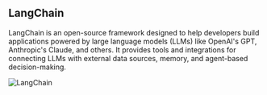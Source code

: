 ## LangChain

LangChain is an open-source framework designed to help developers build applications powered by large language models (LLMs) like OpenAI's GPT, Anthropic's Claude, and others. It provides tools and integrations for connecting LLMs with external data sources, memory, and agent-based decision-making.

![LangChain](https://github.com/user-attachments/assets/79779c02-37ec-4fc9-a5a7-dc3c7689fc03)
